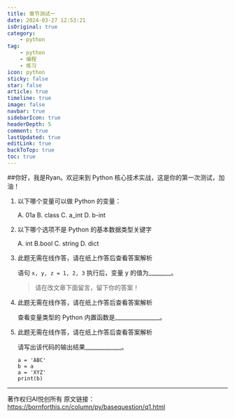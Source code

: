 ```yaml
---
title: 章节测试一
date: 2024-03-27 12:53:21
isOriginal: true
category:
    - python
tag:
    - python
    - 编程
    - 练习
icon: python
sticky: false
star: false
article: true
timeline: true
image: false
navbar: true
sidebarIcon: true
headerDepth: 5
comment: true
lastUpdated: true
editLink: true
backToTop: true
toc: true
---
```


##你好，我是Ryan。欢迎来到 Python 核心技术实战，这是你的第一次测试，加油！

1. 以下哪个变量可以做 Python 的变量：

    A. 01a B. class C. a_int D. b-int

2. 以下哪个选项不是 Python 的基本数据类型关键字

    A. int B.bool C. string D. dict

3. 此题无需在线作答，请在纸上作答后查看答案解析

    语句 `x, y, z = 1, 2, 3` 执行后，变量 y 的值为__*_____*_。

    > 请在改文章下面留言，留下你的答案！

4. 此题无需在线作答，请在纸上作答后查看答案解析

    查看变量类型的 Python 内置函数是________________。

5. 此题无需在线作答，请在纸上作答后查看答案解析

    请写出该代码的输出结果_____________。

    ```text
    a = 'ABC'
    b = a
    a = 'XYZ'
    print(b)
    ```

------

著作权归AI悦创所有 原文链接：https://bornforthis.cn/column/py/basequestion/q1.html
